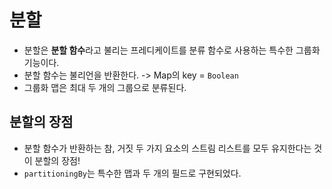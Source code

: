 # 분할
- 분할은 **분할 함수**라고 불리는 프레디케이트를 분류 함수로 사용하는 특수한 그룹화 기능이다.
- 분할 함수는 불리언을 반환한다. -> Map의 key = `Boolean`
- 그룹화 맵은 최대 두 개의 그룹으로 분류된다.


## 분할의 장점
- 분할 함수가 반환하는 참, 거짓 두 가지 요소의 스트림 리스트를 모두 유지한다는 것이 분할의 장점!
- `partitioningBy`는 특수한 맵과 두 개의 필드로 구현되었다.
